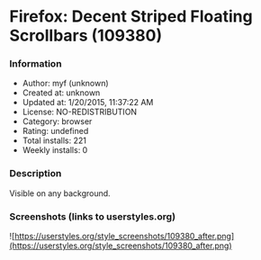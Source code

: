 # Firefox: Decent Striped Floating Scrollbars (109380)

### Information
- Author: myf (unknown)
- Created at: unknown
- Updated at: 1/20/2015, 11:37:22 AM
- License: NO-REDISTRIBUTION
- Category: browser
- Rating: undefined
- Total installs: 221
- Weekly installs: 0


### Description
Visible on any background.


### Screenshots (links to userstyles.org)
![https://userstyles.org/style_screenshots/109380_after.png](https://userstyles.org/style_screenshots/109380_after.png)


